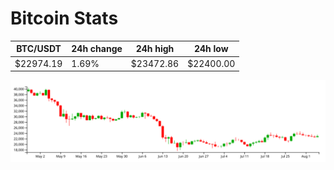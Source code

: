 # Bitcoin Stats

BTC/USDT|24h change|24h high|24h low|
|---|---|---|---|
|$22974.19|1.69%|$23472.86|$22400.00|

<img src="./chart.svg">
